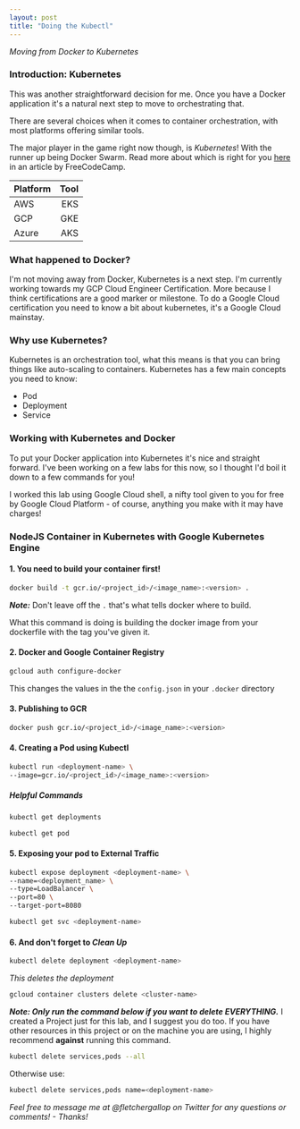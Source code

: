 ```yaml
---
layout: post
title: "Doing the Kubectl"
---
```


_Moving from Docker to Kubernetes_

### Introduction: Kubernetes

This was another straightforward decision for me. Once you have a Docker application it's a natural next step to move to orchestrating that.

There are several choices when it comes to container orchestration, with most platforms offering similar tools. 

The major player in the game right now though, is *Kubernetes*! With the runner up being Docker Swarm. Read more about which is right for you [here](https://medium.freecodecamp.org/how-to-choose-the-right-container-orchestration-and-how-to-deploy-it-41844021c241) in an article by FreeCodeCamp.

| Platform | Tool |
|:---------|-----:|
| AWS      | EKS  |
| GCP      | GKE  |
| Azure    | AKS  |

### What happened to Docker?

I'm not moving away from Docker, Kubernetes is a next step. I'm currently working towards my GCP Cloud Engineer Certification. More because I think certifications are a good marker or milestone. 
To do a Google Cloud certification you need to know a bit about kubernetes, it's a Google Cloud mainstay. 

### Why use Kubernetes?
Kubernetes is an orchestration tool, what this means is that you can bring things like auto-scaling to containers. Kubernetes has a few main concepts you need to know:

- Pod
- Deployment
- Service

### Working with Kubernetes and Docker

To put your Docker application into Kubernetes it's nice and straight forward. I've been working on a few labs for this now, so I thought I'd boil it down to a few commands for you!

I worked this lab using Google Cloud shell, a nifty tool given to you for free by Google Cloud Platform - of course, anything you make with it may have charges!

### NodeJS Container in Kubernetes with Google Kubernetes Engine

#### 1. You need to build your container first!

```bash
docker build -t gcr.io/<project_id>/<image_name>:<version> .
```

_**Note:**_ Don't leave off the `.` that's what tells docker where to build.

What this command is doing is building the docker image from your dockerfile with the tag you've given it. 

#### 2. Docker and Google Container Registry

```bash
gcloud auth configure-docker
```

This changes the values in the the `config.json` in your `.docker` directory

#### 3. Publishing to GCR

```bash
docker push gcr.io/<project_id>/<image_name>:<version>
```

#### 4. Creating a Pod using Kubectl

```bash
kubectl run <deployment-name> \
--image=gcr.io/<project_id>/<image_name>:<version>
```

##### Helpful Commands

```bash
kubectl get deployments
```

```bash
kubectl get pod
```

#### 5. Exposing your pod to External Traffic

```bash
kubectl expose deployment <deployment-name> \
--name=<deployment_name> \
--type=LoadBalancer \
--port=80 \ 
--target-port=8080
```

```bash
kubectl get svc <deployment-name>
```

#### 6. And don't forget to _Clean Up_

```bash
kubectl delete deployment <deployment-name>
```
_This deletes the deployment_

```bash
gcloud container clusters delete <cluster-name>
```

_**Note: Only run the command below if you want to delete EVERYTHING.**_
I created a Project just for this lab, and I suggest you do too. If you have other resources in this project or on the machine you are using, I highly recommend **against** running this command. 
```bash
kubectl delete services,pods --all
```

Otherwise use: 
```bash
kubectl delete services,pods name=<deployment-name>
```

_Feel free to message me at @fletchergallop on Twitter for any questions or comments! - Thanks!_